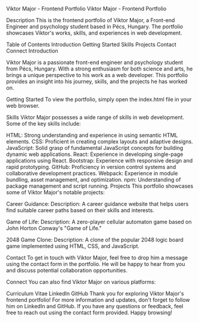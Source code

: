 Viktor Major - Frontend Portfolio
Viktor Major - Frontend Portfolio

Description
This is the frontend portfolio of Viktor Major, a Front-end Engineer and psychology student based in Pécs, Hungary. The portfolio showcases Viktor's works, skills, and experiences in web development.

Table of Contents
Introduction
Getting Started
Skills
Projects
Contact
Connect
Introduction

Viktor Major is a passionate front-end engineer and psychology student from Pécs, Hungary. With a strong enthusiasm for both science and arts, he brings a unique perspective to his work as a web developer. This portfolio provides an insight into his journey, skills, and the projects he has worked on.

Getting Started
To view the portfolio, simply open the index.html file in your web browser.

Skills
Viktor Major possesses a wide range of skills in web development. Some of the key skills include:

HTML: Strong understanding and experience in using semantic HTML elements.
CSS: Proficient in creating complex layouts and adaptive designs.
JavaScript: Solid grasp of fundamental JavaScript concepts for building dynamic web applications.
React: Experience in developing single-page applications using React.
Bootstrap: Experience with responsive design and rapid prototyping.
GitHub: Proficiency in version control systems and collaborative development practices.
Webpack: Experience in module bundling, asset management, and optimization.
npm: Understanding of package management and script running.
Projects
This portfolio showcases some of Viktor Major's notable projects:

Career Guidance:
Description: A career guidance website that helps users find suitable career paths based on their skills and interests.


Game of Life:
Description: A zero-player cellular automaton game based on John Horton Conway's "Game of Life."

2048 Game Clone:
Description: A clone of the popular 2048 logic board game implemented using HTML, CSS, and JavaScript.


Contact
To get in touch with Viktor Major, feel free to drop him a message using the contact form in the portfolio. He will be happy to hear from you and discuss potential collaboration opportunities.

Connect
You can also find Viktor Major on various platforms:

Curriculum Vitae
LinkedIn
GitHub
Thank you for exploring Viktor Major's frontend portfolio! For more information and updates, don't forget to follow him on LinkedIn and GitHub. If you have any questions or feedback, feel free to reach out using the contact form provided. Happy browsing!